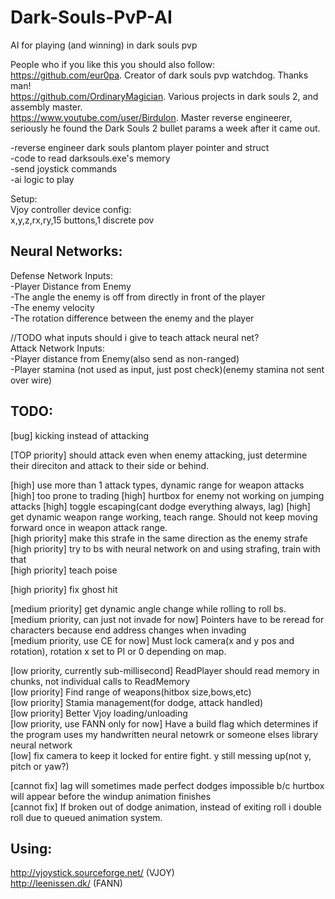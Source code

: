 # Dark-Souls-PvP-AI
AI for playing (and winning) in dark souls pvp  
  
People who if you like this you should also follow:  
https://github.com/eur0pa. Creator of dark souls pvp watchdog. Thanks man!  
https://github.com/OrdinaryMagician. Various projects in dark souls 2, and assembly master.   
https://www.youtube.com/user/Birdulon. Master reverse engineerer, seriously he found the Dark Souls 2 bullet params a week after it came out.  
  
-reverse engineer dark souls plantom player pointer and struct  
-code to read darksouls.exe's memory   
-send joystick commands  
-ai logic to play  
  
Setup:  
Vjoy controller device config:  
	x,y,z,rx,ry,15 buttons,1 discrete pov  

## Neural Networks:  
Defense Network Inputs:  
  -Player Distance from Enemy  
  -The angle the enemy is off from directly in front of the player  
  -The enemy velocity  
  -The rotation difference between the enemy and the player  

//TODO what inputs should i give to teach attack neural net?  
Attack Network Inputs:  
  -Player distance from Enemy(also send as non-ranged)  
  -Player stamina (not used as input, just post check)(enemy stamina not sent over wire)  


## TODO: 
  
  [bug] kicking instead of attacking  

  [TOP priority] should attack even when enemy attacking, just determine their direciton and attack to their side or behind.  

  [high] use more than 1 attack types, dynamic range for weapon attacks  
  [high] too prone to trading
  [high] hurtbox for enemy not working on jumping attacks
  [high] toggle escaping(cant dodge everything always, lag)
  [high] get dynamic weapon range working, teach range. Should not keep moving forward once in weapon attack range.  
  [high priority] make this strafe in the same direction as the enemy strafe  
  [high priority] try to bs with neural network on and using strafing, train with that   
  [high priority] teach poise  

  [high priority] fix ghost hit  

  [medium priority] get dynamic angle change while rolling to roll bs.  
  [medium priority, can just not invade for now]	Pointers have to be reread for characters because end address changes when invading  
  [medium priority, use CE for now]	Must lock camera(x and y pos and rotation), rotation x set to PI or 0 depending on map.

  [low priority, currently sub-millisecond]	ReadPlayer should read memory in chunks, not individual calls to ReadMemory  
  [low priority]	Find range of weapons(hitbox size,bows,etc)  
  [low priority]	Stamia management(for dodge, attack handled)  
  [low priority]	Better Vjoy loading/unloading    
  [low priority, use FANN only for now]		Have a build flag which determines if the program uses my handwritten neural netowrk or someone elses library neural network  
  [low] fix camera to keep it locked for entire fight. y still messing up(not y, pitch or yaw?)

  [cannot fix] lag will sometimes made perfect dodges impossible b/c hurtbox will appear before the windup animation finishes  
  [cannot fix] If broken out of dodge animation, instead of exiting roll i double roll due to queued animation system.   
  
## Using:   
http://vjoystick.sourceforge.net/ (VJOY)  
http://leenissen.dk/ (FANN)  
